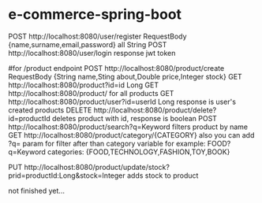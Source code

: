 # e-commerce-spring-boot




POST http://localhost:8080/user/register RequestBody {name,surname,email,password} all String
POST http://localhost:8080/user/login response jwt token

#for /product endpoint
POST http://localhost:8080/product/create RequestBody {String name,Sting about,Double price,Integer stock}
GET http://localhost:8080/product?id=id Long
GET http://localhost:8080/product/ for all products
GET http://localhost:8080/product/user?id=userId Long response is user's created products
DELETE http://localhost:8080/product/delete?id=productId deletes product with id, response is boolean
POST http://localhost:8080/product/search?q=Keyword filters product by name
GET http://localhost:8080/product/category/{CATEGORY} also you can add ?q= param for filter after than category variable for example: FOOD?q=Keyword
categories: {FOOD,TECHNOLOGY,FASHION,TOY,BOOK}

PUT http://localhost:8080/product/update/stock?prid=productId:Long&stock=Integer adds stock to product


not finished yet...
